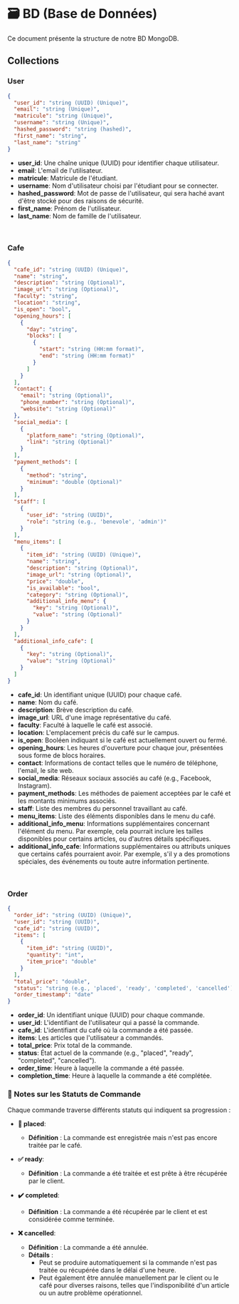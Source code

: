# 🗃️ BD (Base de Données)

Ce document présente la structure de notre BD MongoDB.

## Collections

### User

```json
{
  "user_id": "string (UUID) (Unique)",
  "email": "string (Unique)",
  "matricule": "string (Unique)",
  "username": "string (Unique)",
  "hashed_password": "string (hashed)",
  "first_name": "string",
  "last_name": "string"
}

```

- **user_id**: Une chaîne unique (UUID) pour identifier chaque utilisateur.
- **email**: L'email de l'utilisateur.
- **matricule**: Matricule de l'étudiant.
- **username**: Nom d'utilisateur choisi par l'étudiant pour se connecter.
- **hashed_password**: Mot de passe de l'utilisateur, qui sera haché avant d'être stocké pour des raisons de sécurité.
- **first_name**: Prénom de l'utilisateur.
- **last_name**: Nom de famille de l'utilisateur.

<br>

### Cafe

```json
{
  "cafe_id": "string (UUID) (Unique)",
  "name": "string",
  "description": "string (Optional)",
  "image_url": "string (Optional)",
  "faculty": "string",
  "location": "string",
  "is_open": "bool",
  "opening_hours": [
    {
      "day": "string",
      "blocks": [
        {
          "start": "string (HH:mm format)",
          "end": "string (HH:mm format)" 
        }
      ]
    }
  ],
  "contact": {
    "email": "string (Optional)",
    "phone_number": "string (Optional)",
    "website": "string (Optional)"
  },
  "social_media": [
    {
      "platform_name": "string (Optional)",
      "link": "string (Optional)"
    }
  ],
  "payment_methods": [
    {
      "method": "string",
      "minimum": "double (Optional)"
    }
  ],
  "staff": [
    {
      "user_id": "string (UUID)",
      "role": "string (e.g., 'benevole', 'admin')"
    }
  ],
  "menu_items": [
    {
      "item_id": "string (UUID) (Unique)",
      "name": "string",
      "description": "string (Optional)",
      "image_url": "string (Optional)",
      "price": "double",
      "is_available": "bool",
      "category": "string (Optional)",
      "additional_info_menu": {
        "key": "string (Optional)",
        "value": "string (Optional)"
      }
    }
  ],
  "additional_info_cafe": [
    {
      "key": "string (Optional)",
      "value": "string (Optional)"
    }
  ]
}
```

- **cafe_id**: Un identifiant unique (UUID) pour chaque café.
- **name**: Nom du café.
- **description**: Brève description du café.
- **image_url**: URL d'une image représentative du café.
- **faculty**: Faculté à laquelle le café est associé.
- **location**: L'emplacement précis du café sur le campus.
- **is_open**: Booléen indiquant si le café est actuellement ouvert ou fermé.
- **opening_hours**: Les heures d'ouverture pour chaque jour, présentées sous forme de blocs horaires.
- **contact**: Informations de contact telles que le numéro de téléphone, l'email, le site web.
- **social_media**: Réseaux sociaux associés au café (e.g., Facebook, Instagram).
- **payment_methods**: Les méthodes de paiement acceptées par le café et les montants minimums associés.
- **staff**: Liste des membres du personnel travaillant au café.
- **menu_items**: Liste des éléments disponibles dans le menu du café.
- **additional_info_menu**: Informations supplémentaires concernant l'élément du menu. Par exemple, cela pourrait inclure les tailles disponibles pour certains articles, ou d'autres détails spécifiques.
- **additional_info_cafe**: Informations supplémentaires ou attributs uniques que certains cafés pourraient avoir. Par exemple, s'il y a des promotions spéciales, des événements ou toute autre information pertinente.
  
<br>

### Order

```json
{
  "order_id": "string (UUID) (Unique)",
  "user_id": "string (UUID)",
  "cafe_id": "string (UUID)",
  "items": [
    {
      "item_id": "string (UUID)",
      "quantity": "int",
      "item_price": "double"
    }
  ],
  "total_price": "double",
  "status": "string (e.g., 'placed', 'ready', 'completed', 'cancelled')",
  "order_timestamp": "date"
}
```

- **order_id**: Un identifiant unique (UUID) pour chaque commande.
- **user_id**: L'identifiant de l'utilisateur qui a passé la commande.
- **cafe_id**: L'identifiant du café où la commande a été passée.
- **items**: Les articles que l'utilisateur a commandés.
- **total_price**: Prix total de la commande.
- **status**: État actuel de la commande (e.g., "placed", "ready", "completed", "cancelled").
- **order_time**: Heure à laquelle la commande a été passée.
- **completion_time**: Heure à laquelle la commande a été complétée.

### 📝 Notes sur les Statuts de Commande

Chaque commande traverse différents statuts qui indiquent sa progression :

- **🔄 placed**: 
  - **Définition** : La commande est enregistrée mais n'est pas encore traitée par le café.
  
- **✅ ready**: 
  - **Définition** : La commande a été traitée et est prête à être récupérée par le client.

- **✔️ completed**: 
  - **Définition** : La commande a été récupérée par le client et est considérée comme terminée.

- **❌ cancelled**: 
  - **Définition** : La commande a été annulée.
  - **Détails** : 
    - Peut se produire automatiquement si la commande n'est pas traitée ou récupérée dans le délai d'une heure.
    - Peut également être annulée manuellement par le client ou le café pour diverses raisons, telles que l'indisponibilité d'un article ou un autre problème opérationnel.


